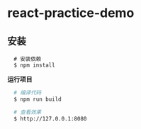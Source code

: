 # react-practice-demo

## 安装

```
  # 安装依赖
  $ npm install

```

**运行项目**

```bash
  # 编译代码
  $ npm run build

  # 查看效果
  $ http://127.0.0.1:8080

```




